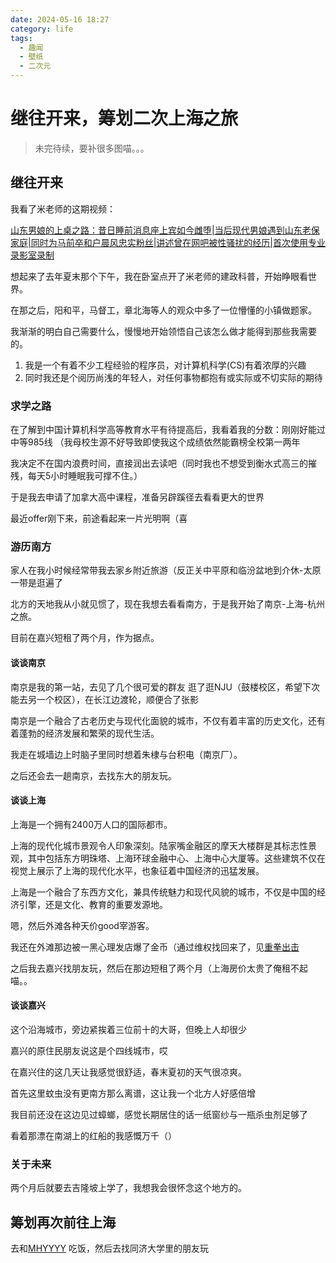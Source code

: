 ```yaml
---
date: 2024-05-16 18:27
category: life
tags:
  - 趣闻
  - 壁纸
  - 二次元
---
```

# 继往开来，筹划二次上海之旅

> 未完待续，要补很多图喵。。。

## 继往开来

我看了米老师的这期视频：

[山东男娘的上桌之路：昔日睡前消息座上宾如今雌堕|当后现代男娘遇到山东老保家庭|同时为马前卒和户晨风忠实粉丝|讲述曾在网吧被性骚扰的经历|首次使用专业录影室录制](https://www.youtube.com/watch?v=BDJNvcp_noM)

想起来了去年夏末那个下午，我在卧室点开了米老师的建政科普，开始睁眼看世界。

在那之后，阳和平，马督工，章北海等人的观众中多了一位懵懂的小镇做题家。

我渐渐的明白自己需要什么，慢慢地开始领悟自己该怎么做才能得到那些我需要的。

1. 我是一个有着不少工程经验的程序员，对计算机科学(CS)有着浓厚的兴趣
2. 同时我还是个阅历尚浅的年轻人，对任何事物都抱有或实际或不切实际的期待

### 求学之路

在了解到中国计算机科学高等教育水平有待提高后，我看着我的分数：刚刚好能过中等985线
（我母校生源不好导致即使我这个成绩依然能霸榜全校第一两年

我决定不在国内浪费时间，直接润出去读吧（同时我也不想受到衡水式高三的摧残，每天5小时睡眠我可撑不住。）

于是我去申请了加拿大高中课程，准备另辟蹊径去看看更大的世界

最近offer刚下来，前途看起来一片光明啊（喜

### 游历南方

家人在我小时候经常带我去家乡附近旅游（反正关中平原和临汾盆地到介休-太原一带是逛遍了

北方的天地我从小就见惯了，现在我想去看看南方，于是我开始了南京-上海-杭州之旅。

目前在嘉兴短租了两个月，作为据点。

#### 谈谈南京

南京是我的第一站，去见了几个很可爱的群友
逛了逛NJU（鼓楼校区，希望下次能去另一个校区），在长江边渡轮，顺便合了张影

南京是一个融合了古老历史与现代化面貌的城市，不仅有着丰富的历史文化，还有着蓬勃的经济发展和繁荣的现代生活。

我走在城墙边上时脑子里同时想着朱棣与台积电（南京厂）。

之后还会去一趟南京，去找东大的朋友玩。

#### 谈谈上海

上海是一个拥有2400万人口的国际都市。

上海的现代化城市景观令人印象深刻。陆家嘴金融区的摩天大楼群是其标志性景观，其中包括东方明珠塔、上海环球金融中心、上海中心大厦等。这些建筑不仅在视觉上展示了上海的现代化水平，也象征着中国经济的迅猛发展。

上海是一个融合了东西方文化，兼具传统魅力和现代风貌的城市，不仅是中国的经济引擎，还是文化、教育的重要发源地。

嗯，然后外滩各种天价good宰游客。

我还在外滩那边被一黑心理发店爆了金币（通过维权找回来了，见[重拳出击](diary-5-9)

之后我去嘉兴找朋友玩，然后在那边短租了两个月（上海房价太贵了俺租不起喵。。

#### 谈谈嘉兴

这个沿海城市，旁边紧挨着三位前十的大哥，但晚上人却很少

嘉兴的原住民朋友说这是个四线城市，哎

在嘉兴住的这几天让我感觉很舒适，春末夏初的天气很凉爽。

首先这里蚊虫没有更南方那么离谱，这让我一个北方人好感倍增

我目前还没在这边见过蟑螂，感觉长期居住的话一纸窗纱与一瓶杀虫剂足够了

看着那漂在南湖上的红船的我感慨万千（）


### 关于未来

两个月后就要去吉隆坡上学了，我想我会很怀念这个地方的。


## 筹划再次前往上海

去和[MHYYYY](https://www.youtube.com/@MHYYY123) 吃饭，然后去找同济大学里的朋友玩